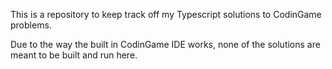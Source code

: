 This is a repository to keep track off my Typescript solutions to CodinGame problems. 

Due to the way the built in CodinGame IDE works, none of the solutions are meant to be built and run here.  